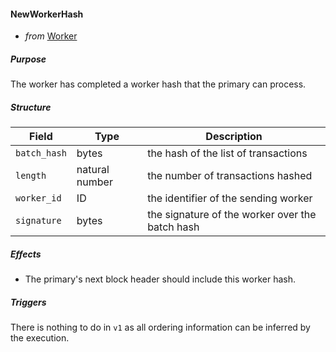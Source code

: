 #### NewWorkerHash
- _from_ [Worker](../worker.md)

##### Purpose
<!-- --8<-- [start:blurb] -->
The worker has completed a worker hash that the primary can process.
<!-- --8<-- [end:blurb] -->

##### Structure
| Field        | Type           | Description                                     |
|--------------|----------------|-------------------------------------------------|
| `batch_hash` | bytes          | the hash of the list of transactions            |
| `length`     | natural number | the number of transactions hashed               |
| `worker_id`  | ID             | the identifier of the sending worker            |
| `signature`  | bytes          | the signature of the worker over the batch hash |

##### Effects
- The primary's next block header should include this worker hash.

##### Triggers
There is nothing to do in `v1`
as all ordering information can be inferred by the execution.
<!--
- to [Primary](../primary.md): [`HeaderAnnouncement`](./header-announcement.md)
  `if` this worker hash completes a block header
  `then` announce the header to all (relevant) primaries
-->
